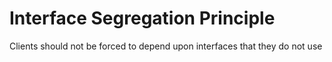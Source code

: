 # Interface Segregation Principle
Clients should not be forced to depend upon interfaces that they do not use